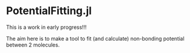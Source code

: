 # PotentialFitting.jl

This is a work in early progress!!!

The aim here is to make a tool to fit (and calculate) non-bonding potential between 2 molecules.
